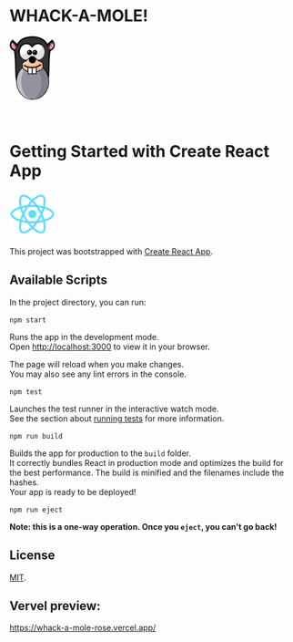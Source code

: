 <p align="center">
    <h1>WHACK-A-MOLE!</h1>
    <img width="80" src="./public/mole.svg" alt="WHACK-A-MOLE!">
</p>
<br/>

# Getting Started with Create React App
<img width="80" src="./public/logo192.png" alt="React logo">

This project was bootstrapped with [Create React App](https://github.com/facebook/create-react-app).

## Available Scripts

In the project directory, you can run:
```
npm start
```

Runs the app in the development mode.\
Open [http://localhost:3000](http://localhost:3000) to view it in your browser.

The page will reload when you make changes.\
You may also see any lint errors in the console.
```
npm test
```

Launches the test runner in the interactive watch mode.\
See the section about [running tests](https://facebook.github.io/create-react-app/docs/running-tests) for more information.
```
npm run build
```

Builds the app for production to the `build` folder.\
It correctly bundles React in production mode and optimizes the build for the best performance. The build is minified and the filenames include the hashes.\
Your app is ready to be deployed!
```
npm run eject
```

**Note: this is a one-way operation. Once you `eject`, you can't go back!**

## License

[MIT](LICENSE).

## Vervel preview:
https://whack-a-mole-rose.vercel.app/


